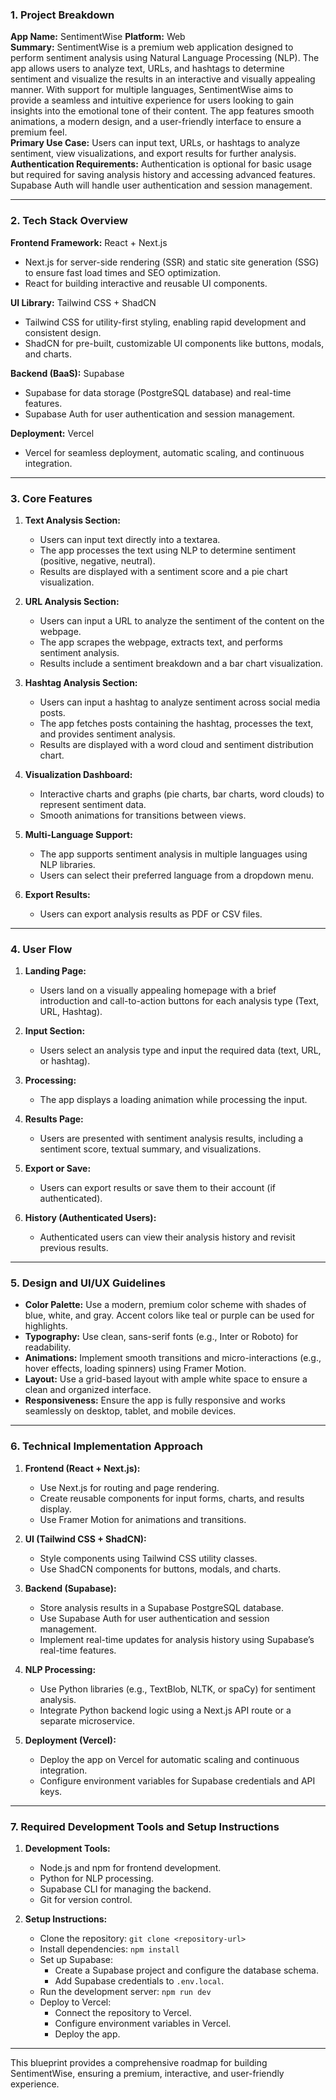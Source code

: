 ### 1. Project Breakdown  
**App Name:** SentimentWise
**Platform:** Web  
**Summary:** SentimentWise is a premium web application designed to perform sentiment analysis using Natural Language Processing (NLP). The app allows users to analyze text, URLs, and hashtags to determine sentiment and visualize the results in an interactive and visually appealing manner. With support for multiple languages, SentimentWise aims to provide a seamless and intuitive experience for users looking to gain insights into the emotional tone of their content. The app features smooth animations, a modern design, and a user-friendly interface to ensure a premium feel.  
**Primary Use Case:** Users can input text, URLs, or hashtags to analyze sentiment, view visualizations, and export results for further analysis.  
**Authentication Requirements:** Authentication is optional for basic usage but required for saving analysis history and accessing advanced features. Supabase Auth will handle user authentication and session management.  

---

### 2. Tech Stack Overview  
**Frontend Framework:** React + Next.js  
- Next.js for server-side rendering (SSR) and static site generation (SSG) to ensure fast load times and SEO optimization.  
- React for building interactive and reusable UI components.  

**UI Library:** Tailwind CSS + ShadCN  
- Tailwind CSS for utility-first styling, enabling rapid development and consistent design.  
- ShadCN for pre-built, customizable UI components like buttons, modals, and charts.  

**Backend (BaaS):** Supabase  
- Supabase for data storage (PostgreSQL database) and real-time features.  
- Supabase Auth for user authentication and session management.  

**Deployment:** Vercel  
- Vercel for seamless deployment, automatic scaling, and continuous integration.  

---

### 3. Core Features  
1. **Text Analysis Section:**  
   - Users can input text directly into a textarea.  
   - The app processes the text using NLP to determine sentiment (positive, negative, neutral).  
   - Results are displayed with a sentiment score and a pie chart visualization.  

2. **URL Analysis Section:**  
   - Users can input a URL to analyze the sentiment of the content on the webpage.  
   - The app scrapes the webpage, extracts text, and performs sentiment analysis.  
   - Results include a sentiment breakdown and a bar chart visualization.  

3. **Hashtag Analysis Section:**  
   - Users can input a hashtag to analyze sentiment across social media posts.  
   - The app fetches posts containing the hashtag, processes the text, and provides sentiment analysis.  
   - Results are displayed with a word cloud and sentiment distribution chart.  

4. **Visualization Dashboard:**  
   - Interactive charts and graphs (pie charts, bar charts, word clouds) to represent sentiment data.  
   - Smooth animations for transitions between views.  

5. **Multi-Language Support:**  
   - The app supports sentiment analysis in multiple languages using NLP libraries.  
   - Users can select their preferred language from a dropdown menu.  

6. **Export Results:**  
   - Users can export analysis results as PDF or CSV files.  

---

### 4. User Flow  
1. **Landing Page:**  
   - Users land on a visually appealing homepage with a brief introduction and call-to-action buttons for each analysis type (Text, URL, Hashtag).  

2. **Input Section:**  
   - Users select an analysis type and input the required data (text, URL, or hashtag).  

3. **Processing:**  
   - The app displays a loading animation while processing the input.  

4. **Results Page:**  
   - Users are presented with sentiment analysis results, including a sentiment score, textual summary, and visualizations.  

5. **Export or Save:**  
   - Users can export results or save them to their account (if authenticated).  

6. **History (Authenticated Users):**  
   - Authenticated users can view their analysis history and revisit previous results.  

---

### 5. Design and UI/UX Guidelines  
- **Color Palette:** Use a modern, premium color scheme with shades of blue, white, and gray. Accent colors like teal or purple can be used for highlights.  
- **Typography:** Use clean, sans-serif fonts (e.g., Inter or Roboto) for readability.  
- **Animations:** Implement smooth transitions and micro-interactions (e.g., hover effects, loading spinners) using Framer Motion.  
- **Layout:** Use a grid-based layout with ample white space to ensure a clean and organized interface.  
- **Responsiveness:** Ensure the app is fully responsive and works seamlessly on desktop, tablet, and mobile devices.  

---

### 6. Technical Implementation Approach  
1. **Frontend (React + Next.js):**  
   - Use Next.js for routing and page rendering.  
   - Create reusable components for input forms, charts, and results display.  
   - Use Framer Motion for animations and transitions.  

2. **UI (Tailwind CSS + ShadCN):**  
   - Style components using Tailwind CSS utility classes.  
   - Use ShadCN components for buttons, modals, and charts.  

3. **Backend (Supabase):**  
   - Store analysis results in a Supabase PostgreSQL database.  
   - Use Supabase Auth for user authentication and session management.  
   - Implement real-time updates for analysis history using Supabase’s real-time features.  

4. **NLP Processing:**  
   - Use Python libraries (e.g., TextBlob, NLTK, or spaCy) for sentiment analysis.  
   - Integrate Python backend logic using a Next.js API route or a separate microservice.  

5. **Deployment (Vercel):**  
   - Deploy the app on Vercel for automatic scaling and continuous integration.  
   - Configure environment variables for Supabase credentials and API keys.  

---

### 7. Required Development Tools and Setup Instructions  
1. **Development Tools:**  
   - Node.js and npm for frontend development.  
   - Python for NLP processing.  
   - Supabase CLI for managing the backend.  
   - Git for version control.  

2. **Setup Instructions:**  
   - Clone the repository: `git clone <repository-url>`  
   - Install dependencies: `npm install`  
   - Set up Supabase:  
     - Create a Supabase project and configure the database schema.  
     - Add Supabase credentials to `.env.local`.  
   - Run the development server: `npm run dev`  
   - Deploy to Vercel:  
     - Connect the repository to Vercel.  
     - Configure environment variables in Vercel.  
     - Deploy the app.  

--- 

This blueprint provides a comprehensive roadmap for building SentimentWise, ensuring a premium, interactive, and user-friendly experience.